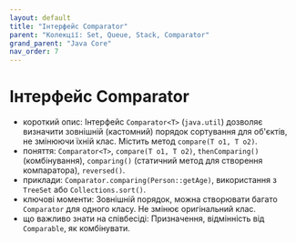 ```yaml
---
layout: default
title: "Інтерфейс Comparator"
parent: "Колекції: Set, Queue, Stack, Comparator"
grand_parent: "Java Core"
nav_order: 7
---
```


# Інтерфейс Comparator

*   короткий опис: Інтерфейс `Comparator<T>` (`java.util`) дозволяє визначити зовнішній (кастомний) порядок сортування для об'єктів, не змінюючи їхній клас. Містить метод `compare(T o1, T o2)`.
*   поняття: `Comparator<T>`, `compare(T o1, T o2)`, `thenComparing()` (комбінування), `comparing()` (статичний метод для створення компаратора), `reversed()`.
*   приклади: `Comparator.comparing(Person::getAge)`, використання з `TreeSet` або `Collections.sort()`.
*   ключові моменти: Зовнішній порядок, можна створювати багато `Comparator` для одного класу. Не змінює оригінальний клас.
*   що важливо знати на співбесіді: Призначення, відмінність від `Comparable`, як комбінувати.

